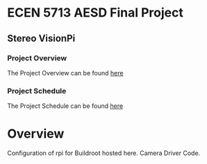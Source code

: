 

# ECEN 5713 AESD Final Project
## Stereo VisionPi

### Project Overview
The Project Overview can be found [here](https://github.com/cu-ecen-aeld/final-project-KapureCUB/wiki/Project-Overview)

### Project Schedule
The Project Schedule can be found [here](https://github.com/users/KapureCUB/projects/1/views/1)
# Overview

Configuration of rpi  for Buildroot hosted here.
Camera Driver Code.

